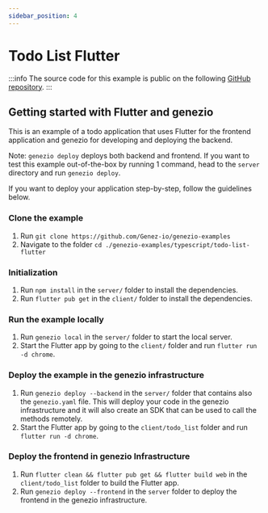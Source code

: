 ```yaml
---
sidebar_position: 4
---
```


# Todo List Flutter

<!-- :::info -->

:::info
The source code for this example is public on the following [GitHub repository](https://github.com/Genez-io/genezio-examples/tree/master/typescript/todo-list-flutter).
:::

<!-- ::: -->

## Getting started with Flutter and genezio

This is an example of a todo application that uses Flutter for the frontend application and genezio for developing and deploying the backend.

Note: `genezio deploy` deploys both backend and frontend. If you want to test this example out-of-the-box by running 1 command, head to the `server` directory and run `genezio deploy`.

If you want to deploy your application step-by-step, follow the guidelines below.

### Clone the example

1. Run `git clone https://github.com/Genez-io/genezio-examples`
2. Navigate to the folder `cd ./genezio-examples/typescript/todo-list-flutter`

### Initialization

1. Run `npm install` in the `server/` folder to install the dependencies.
2. Run `flutter pub get` in the `client/` folder to install the dependencies.

### Run the example locally

1. Run `genezio local` in the `server/` folder to start the local server.
2. Start the Flutter app by going to the `client/` folder and run `flutter run -d chrome`.

### Deploy the example in the genezio infrastructure

1. Run `genezio deploy --backend` in the `server/` folder that contains also the `genezio.yaml` file. This will deploy your code in the genezio infrastructure and it will also create an SDK that can be used to call the methods remotely.
2. Start the Flutter app by going to the `client/todo_list` folder and run `flutter run -d chrome`.

### Deploy the frontend in genezio Infrastructure

1. Run `flutter clean && flutter pub get && flutter build web` in the `client/todo_list` folder to build the Flutter app.
2. Run `genezio deploy --frontend` in the `server` folder to deploy the frontend in the genezio infrastructure.
